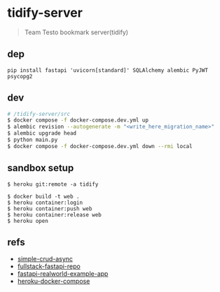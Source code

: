 # tidify-server
> Team Testo bookmark server(tidify)

## dep
```
pip install fastapi 'uvicorn[standard]' SQLAlchemy alembic PyJWT psycopg2
```

## dev
```bash
# /tidify-server/src
$ docker compose -f docker-compose.dev.yml up
$ alembic revision --autogenerate -m "<write_here_migration_name>" 
$ alembic upgrade head
$ python main.py
$ docker compose -f docker-compose.dev.yml down --rmi local 
```

## sandbox setup
```
$ heroku git:remote -a tidify
```

```
$ docker build -t web .
$ heroku container:login
$ heroku container:push web
$ heroku container:release web
$ heroku open
```







## refs
- [simple-crud-async](https://github.com/testdrivenio/fastapi-crud-async)
- [fullstack-fastapi-repo](https://github.com/tiangolo/full-stack-fastapi-postgresql)
- [fastapi-realworld-example-app](https://github.com/nsidnev/fastapi-realworld-example-app)
- [heroku-docker-compose](https://devcenter.heroku.com/articles/local-development-with-docker-compose)